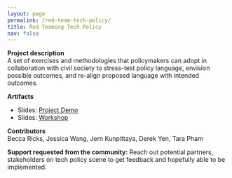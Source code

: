 ```yaml
---
layout: page
permalink: /red-team-tech-policy/
title: Red Teaming Tech Policy
nav: false
---
```


**Project description**  
A set of exercises and methodologies that policymakers can adopt in collaboration with civil society to stress-test policy language, envision possible outcomes, and re-align proposed language with intended outcomes.

**Artifacts**

- Slides: [Project Demo](https://docs.google.com/presentation/d/1kmxhcUFgW_yKDf3fGru44vWpruZIdHbdBoT4fLIq4hY/edit?usp=sharing)
- Slides: [Workshop](https://docs.google.com/presentation/d/16HgJrNpBvemhyTuHu5hepHNQoqfRiu9zO1RJojlNRV0/edit?usp=sharing)

**Contributors**  
Becca Ricks, Jessica Wang, Jern Kunpittaya, Derek Yen, Tara Pham

**Support requested from the community:**
Reach out potential partners, stakeholders on tech policy scene to get feedback and hopefully able to be implemented.
